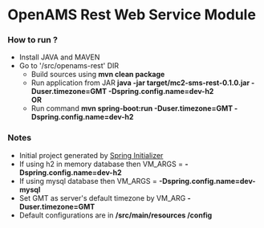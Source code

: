 # OpenAMS Rest Web Service Module

### How to run ?
 - Install JAVA and MAVEN
 -  Go to '/src/openams-rest' DIR
       - Build sources using **mvn clean package**
       - Run application from JAR **java -jar target/mc2-sms-rest-0.1.0.jar -Duser.timezone=GMT -Dspring.config.name=dev-h2**  
         **OR**
       - Run command **mvn spring-boot:run -Duser.timezone=GMT -Dspring.config.name=dev-h2**

### Notes
 - Initial project generated by [Spring Initializer](https://start.spring.io)
 - If using h2 in memory database then VM_ARGS = **-Dspring.config.name=dev-h2**
 - If using mysql database then VM_ARGS = **-Dspring.config.name=dev-mysql**
 - Set GMT as server's default timezone by VM_ARG **-Duser.timezone=GMT**
 - Default configurations are in **/src/main/resources /config**
